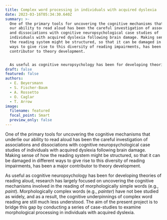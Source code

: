 ```yaml
---
title: Complex word processing in individuals with acquired dyslexia
date: 2023-03-16T05:34:30.640Z
summary: >-
  One of the primary tools for uncovering the cognitive mechanisms that underlie
  our ability to read aloud has been the careful investigation of associations
  and dissociations with cognitive neuropsychological case studies of
  individuals with acquired dyslexia following brain damage. Making sense of how
  the reading system might be structured, so that it can be damaged in different
  ways to give rise to this diversity of reading impairments, has been a major
  contributor to theory development. 


  As useful as cognitive neuropsychology has been for developing theories of reading aloud, research has largely focused on uncovering the cognitive mechanisms involved in the reading of morphologically simple words (e.g., *paint*). Morphologically complex words (e.g., *painter*) have not bee studied as widely, and as a result, the cognitive underpinnings of complex word reading are still much less understood. The aim of the present project is to bridge this gap by conducting a series of case-studies to examine morphological processing in individuals with acquired dyslexia.
draft: false
featured: false
authors:
  - E. Beyersmann
  - S. Fischer-Baum
  - A. Rossetto
  - O. Caglar
  - T. Arrow
image:
  filename: featured
  focal_point: Smart
  preview_only: false
---
```

One of the primary tools for uncovering the cognitive mechanisms that underlie our ability to read aloud has been the careful investigation of associations and dissociations with cognitive neuropsychological case studies of individuals with acquired dyslexia following brain damage. Making sense of how the reading system might be structured, so that it can be damaged in different ways to give rise to this diversity of reading impairments, has been a major contributor to theory development. 

As useful as cognitive neuropsychology has been for developing theories of reading aloud, research has largely focused on uncovering the cognitive mechanisms involved in the reading of morphologically simple words (e.g., *paint*). Morphologically complex words (e.g., *painter*) have not bee studied as widely, and as a result, the cognitive underpinnings of complex word reading are still much less understood. The aim of the present project is to bridge this gap by conducting a series of case-studies to examine morphological processing in individuals with acquired dyslexia.
